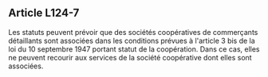 Article L124-7
----
Les statuts peuvent prévoir que des sociétés coopératives de commerçants
détaillants sont associées dans les conditions prévues à l'article 3 bis de la
loi du 10 septembre 1947 portant statut de la coopération. Dans ce cas, elles ne
peuvent recourir aux services de la société coopérative dont elles sont
associées.
